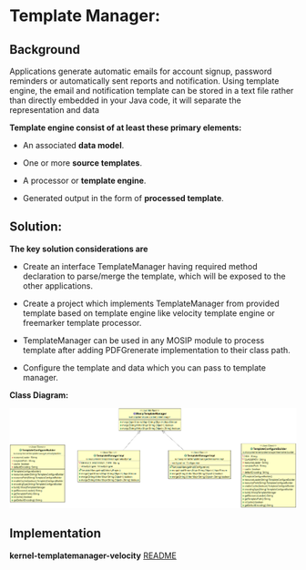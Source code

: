 # Template Manager:

## Background

Applications generate automatic emails for account signup, password reminders or automatically sent reports and notification. Using template engine, the email and notification template can be stored in a text file rather than directly embedded in your Java code, it will separate the representation and data

**Template engine consist of at least these primary elements:**

* An associated **data model**.


* One or more **source templates**.


* A processor or **template engine**.


* Generated output in the form of **processed template**.



## Solution:

**The key solution considerations are**


- Create an interface TemplateManager having required method declaration to parse/merge the template, which will be exposed to the other applications.


- Create a project which implements TemplateManager from provided template based on template engine like velocity template engine or freemarker template processor.


- TemplateManager can be used in any MOSIP module to process template after adding PDFGrenerate implementation to their class path.


- Configure the template and data which you can pass to template manager.




**Class Diagram:**



![kernel_templatemanager_classdiagram](_images/kernel-templatemanager-cd.png)




## Implementation


**kernel-templatemanager-velocity** [README](../../kernel/kernel-templatemanager-velocity/README.md)
